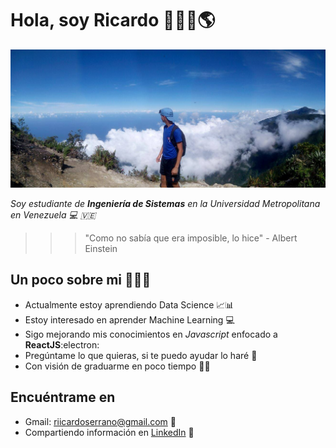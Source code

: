 # Hola, soy Ricardo 👋:man_technologist::earth_americas:

<img src="/gh-header-avila-min.jpg" alt="image from Ricardo Serrano - Avila">

*Soy estudiante de **Ingeniería de Sistemas** en la Universidad Metropolitana en Venezuela :computer: :venezuela:*

>>>"Como no sabía que era imposible, lo hice"
>>>  \- Albert Einstein

## Un poco sobre mi :superhero_man::ocean:
- Actualmente estoy aprendiendo Data Science :chart_with_upwards_trend::bar_chart:
- Estoy interesado en aprender Machine Learning :computer:
- Sigo mejorando mis conocimientos en *Javascript* enfocado a **ReactJS**:electron:
- Pregúntame lo que quieras, si te puedo ayudar lo haré :speech_balloon:
- Con visión de graduarme en poco tiempo :man_student:

## Encuéntrame en 
-  Gmail: riicardoserrano@gmail.com :email:
- Compartiendo información en <a href="https://www.linkedin.com/in/serranoiricardo/">LinkedIn</a> :briefcase:

<!--
**ricardoiso/ricardoiso** is a ✨ _special_ ✨ repository because its `README.md` (this file) appears on your GitHub profile.

Here are some ideas to get you started:

- 🔭 I’m currently working on ...
- 🌱 I’m currently learning ...
- 👯 I’m looking to collaborate on ...
- 🤔 I’m looking for help with ...
- 💬 Ask me about ...
- 📫 How to reach me: ...
- 😄 Pronouns: ...
- ⚡ Fun fact: ...
this should change
-->
